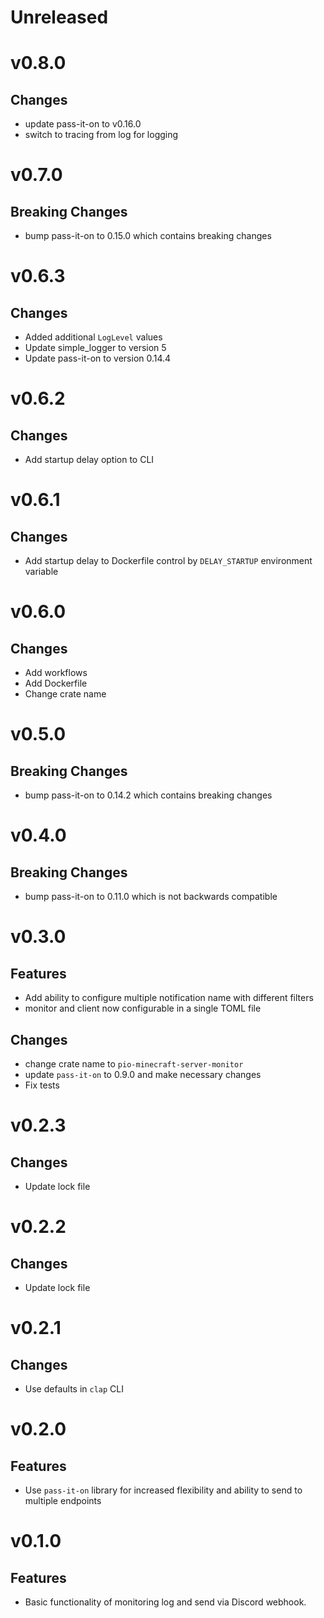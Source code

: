 # Unreleased
# v0.8.0
## Changes
- update pass-it-on to v0.16.0
- switch to tracing from log for logging

# v0.7.0
## Breaking Changes
- bump pass-it-on to 0.15.0 which contains breaking changes

# v0.6.3
## Changes
- Added additional `LogLevel` values
- Update simple_logger to version 5
- Update pass-it-on to version 0.14.4

# v0.6.2
## Changes
- Add startup delay option to CLI

# v0.6.1
## Changes
- Add startup delay to Dockerfile control by `DELAY_STARTUP` environment variable

# v0.6.0
## Changes
- Add workflows
- Add Dockerfile
- Change crate name

# v0.5.0
## Breaking Changes
- bump pass-it-on to 0.14.2 which contains breaking changes

# v0.4.0
## Breaking Changes
- bump pass-it-on to 0.11.0 which is not backwards compatible

# v0.3.0
## Features
- Add ability to configure multiple notification name with different filters
- monitor and client now configurable in a single TOML file

## Changes
- change crate name to `pio-minecraft-server-monitor`
- update `pass-it-on` to 0.9.0 and make necessary changes
- Fix tests

# v0.2.3
## Changes
- Update lock file

# v0.2.2
## Changes
- Update lock file

# v0.2.1
## Changes
- Use defaults in `clap` CLI

# v0.2.0
## Features
- Use `pass-it-on` library for increased flexibility and ability to send to multiple endpoints 

# v0.1.0
## Features
- Basic functionality of monitoring log and send via Discord webhook.
